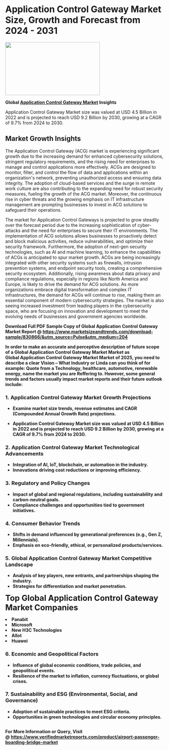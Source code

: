 <H1>Application Control Gateway Market Size, Growth and Forecast from 2024 - 2031</H1><img class="aligncenter size-medium wp-image-584254" src="https://thirdeyenews.in/wp-content/uploads/2024/09/Global-Market-Research-300x168.jpeg" alt="" width="300" height="168" /><p><strong>Global&nbsp;<a href="https://www.marketsizeandtrends.com/download-sample/830866/&amp;utm_source=Pulse&amp;utm_medium=204">Application Control Gateway Market</a> Insights</strong></p><p>Application Control Gateway Market size was valued at USD 4.5 Billion in 2022 and is projected to reach USD 9.2 Billion by 2030, growing at a CAGR of 9.7% from 2024 to 2030.</p><p><h2>Market Growth Insights</h2> <p>The Application Control Gateway (ACG) market is experiencing significant growth due to the increasing demand for enhanced cybersecurity solutions, stringent regulatory requirements, and the rising need for enterprises to manage and control applications more effectively. ACGs are designed to monitor, filter, and control the flow of data and applications within an organization's network, preventing unauthorized access and ensuring data integrity. The adoption of cloud-based services and the surge in remote work culture are also contributing to the expanding need for robust security measures, fueling the growth of the ACG market. Moreover, the continuous rise in cyber threats and the growing emphasis on IT infrastructure management are prompting businesses to invest in ACG solutions to safeguard their operations.</p> <p><strong></strong></p> <p>The market for Application Control Gateways is projected to grow steadily over the forecast period due to the increasing sophistication of cyber-attacks and the need for enterprises to secure their IT environments. The implementation of ACG solutions allows businesses to proactively detect and block malicious activities, reduce vulnerabilities, and optimize their security framework. Furthermore, the adoption of next-gen security technologies, such as AI and machine learning, to enhance the capabilities of ACGs is anticipated to spur market growth. ACGs are being increasingly integrated with other security systems such as firewalls, intrusion prevention systems, and endpoint security tools, creating a comprehensive security ecosystem. Additionally, rising awareness about data privacy and compliance regulations, especially in regions like North America and Europe, is likely to drive the demand for ACG solutions. As more organizations embrace digital transformation and complex IT infrastructures, the demand for ACGs will continue to rise, making them an essential component of modern cybersecurity strategies. The market is also seeing increased investment from leading players in the cybersecurity space, who are focusing on innovation and development to meet the evolving needs of businesses and government agencies worldwide. <p><strong></p><p><span class=""><strong>Download Full PDF Sample Copy of Global Application Control Gateway Market Report</strong> @ <a href="https://www.marketsizeandtrends.com/download-sample/830866/&amp;utm_source=Pulse&amp;utm_medium=204" target="_blank">https://www.marketsizeandtrends.com/download-sample/830866/&amp;utm_source=Pulse&amp;utm_medium=204</a></span></p><p>In order to make an accurate and perceptive description of future scope of a Global&nbsp;Application Control Gateway Market Market as Global&nbsp;Application Control Gateway Market Market of 2025, you need to describe a clear Vision &ndash; What Industry or Linda can you think of for example: Quote from a Technology, healthcare, automotive, renewable energy, name the market you are Reffering to. However, some general trends and factors usually impact market reports and their future outlook include:</p><h3>1.&nbsp;<strong>Application Control Gateway Market Growth Projections</strong></h3><ul><li>Examine market size trends, revenue estimates and CAGR (Compounded Annual Growth Rate) projections.</li><li><p>Application Control Gateway Market size was valued at USD 4.5 Billion in 2022 and is projected to reach USD 9.2 Billion by 2030, growing at a CAGR of 9.7% from 2024 to 2030.</p></li></ul><h3>2.&nbsp;<strong>Application Control Gateway Market Technological Advancements</strong></h3><ul><li>Integration of AI, IoT, blockchain, or automation in the industry.</li><li>Innovations driving cost reductions or improving efficiency.</li></ul><h3>3.&nbsp;<strong>Regulatory and Policy Changes</strong></h3><ul><li>Impact of global and regional regulations, including sustainability and carbon-neutral goals.</li><li>Compliance challenges and opportunities tied to government initiatives.</li></ul><h3>4.&nbsp;<strong>Consumer Behavior Trends</strong></h3><ul><li>Shifts in demand influenced by generational preferences (e.g., Gen Z, Millennials).</li><li>Emphasis on eco-friendly, ethical, or personalized products/services.</li></ul><h3>5.&nbsp;<strong>Global Application Control Gateway Market Competitive Landscape</strong></h3><ul><li>Analysis of key players, new entrants, and partnerships shaping the industry.</li><li>Strategies for differentiation and market penetration.</li></ul><p data-pm-slice="1 1 []"><span style="color: inherit; font-family: inherit; font-size: 25px;">Top Global Application Control Gateway Market Companies</span></p><div class="" data-test-id=""><p><li>Panabit</li><li> Microsoft</li><li> New H3C Technologies</li><li> Allot</li><li> Huawei</li></p></div><h3>6.&nbsp;<strong>Economic and Geopolitical Factors</strong></h3><ul><li>Influence of global economic conditions, trade policies, and geopolitical events.</li><li>Resilience of the market to inflation, currency fluctuations, or global crises.</li></ul><h3>7.&nbsp;<strong>Sustainability and ESG (Environmental, Social, and Governance)</strong></h3><ul><li>Adoption of sustainable practices to meet ESG criteria.</li><li>Opportunities in green technologies and circular economy principles.</li></ul><h2><strong style="font-size: 14px;">For More Information or Query, Visit @&nbsp;</strong><a style="background-color: #ffffff; font-size: 14px;" href="https://www.marketsizeandtrends.com/report/application-control-gateway-market/" target="_blank">https://www.verifiedmarketreports.com/product/airport-passenger-boarding-bridge-market</a></h2>
